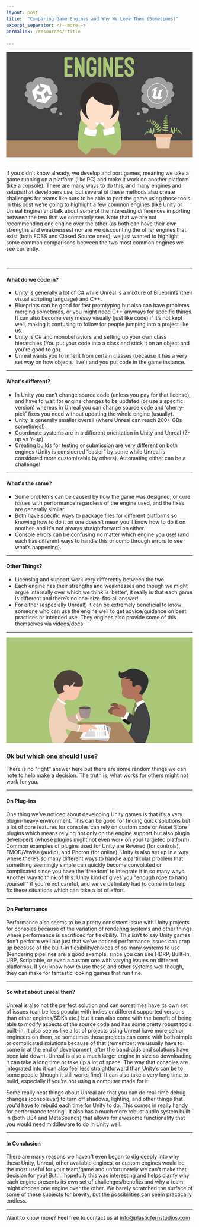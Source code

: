 ```yaml
---
layout: post
title:  "Comparing Game Engines and Why We Love Them (Sometimes)"
excerpt_separator: <!--more-->
permalink: /resources/:title

---
```

![Engines](/assets/img/engines.png)
<br />
<br />


If you didn’t know already, we develop and port games, meaning we take a game running on a platform (like PC) and make it work on another platform (like a console). There are many ways to do this, and many engines and setups that developers use, but several of these methods also create challenges for teams like ours to be able to port the game using those tools. In this post we’re going to highlight a few common engines (like Unity or Unreal Engine) and talk about some of the interesting differences in porting between the two that we commonly see. Note that we are not recommending one engine over the other (as both can have their own strengths and weaknesses) nor are we discounting the other engines that exist (both FOSS and Closed Source ones), we just wanted to highlight some common comparisons between the two most common engines we see currently.
<!--more-->
<br />

---

#### What do we code in?  

- Unity is generally a lot of C# while Unreal is a mixture of Blueprints (their visual scripting language) and C++.
- Blueprints can be good for fast prototyping but also can have problems merging sometimes, or you might need C++ anyways for specific things. It can also become very messy visually (just like code) if it’s not kept well, making it confusing to follow for people jumping into a project like us.
- Unity is C# and monobehaviors and setting up your own class hierarchies (You put your code into a class and stick it on an object and you're good to go).
- Unreal wants you to inherit from certain classes (because it has a very set way on how objects 'live') and you put code in the game instance.

---

#### What's different?

- In Unity you can’t change source code (unless you pay for that license), and have to wait for engine changes to be updated (or use a specific version) whereas in Unreal you can change source code and ‘cherry-pick’ fixes you need without updating the whole engine (usually).
- Unity is generally smaller overall (where Unreal can reach 200+ GBs sometimes!).
- Coordinate systems are in a different orientation in Unity and Unreal (Z-up vs Y-up).
- Creating builds for testing or submission are very different on both engines (Unity is considered “easier” by some while Unreal is considered more customizable by others). Automating either can be a challenge!

---

#### What's the same?

- Some problems can be caused by how the game was designed, or core issues with performance regardless of the engine used, and the fixes are generally similar.
- Both have specific ways to package files for different platforms so knowing how to do it on one doesn’t mean you’ll know how to do it on another, and it's not always straightforward on either.
- Console errors can be confusing no matter which engine you use! (and each has different ways to handle this or comb through errors to see what’s happening).

---

#### Other Things?

- Licensing and support work very differently between the two.
- Each engine has their strengths and weaknesses and though we might argue internally over which we think is ‘better’, it really is that each game is different and there’s no one-size-fits-all answer!
- For either (especially Unreal!) it can be extremely beneficial to know someone who can use the engine well to get advice/guidance on best practices or intended use. They engines also provide some of this themselves via videos/docs.

---

![Talking](/assets/img/talking.png)
<br />

### Ok but which one should I use?

There is no "right" answer here but there are some random things we can note to help make a decision. The truth is, what works for others might not work for you.
<br />

---

#### On Plug-ins

One thing we’ve noticed about developing Unity games is that it’s a very plugin-heavy environment. This can be good for finding quick solutions but a lot of core features for consoles can rely on custom code or Asset Store plugins which means relying not only on the engine support but also plugin developers (whose plugins might not even work on your targeted platform). Common examples of plugins used for Unity are Rewired (for controls), FMOD/Wwise (audio), and Photon (for online). Unity is also set up in a way where there’s so many different ways to handle a particular problem that something seemingly simple can quickly become convoluted or complicated since you have the ‘freedom’ to integrate it in so many ways. Another way to think of this: Unity kind of gives you "enough rope to hang yourself" if you're not careful, and we've definitely had to come in to help fix these situations which can take a lot of effort.
<br />

---

#### On Performance

Performance also seems to be a pretty consistent issue with Unity projects for consoles because of the variation of rendering systems and other things where performance is sacrificed for flexibility. This isn’t to say Unity games don’t perform well but just that we’ve noticed performance issues can crop up because of the built-in flexibility/choices of so many systems to use (Rendering pipelines are a good example, since you can use HDRP, Built-in, URP, Scriptable, or even a custom one with varying issues on different platforms). If you know how to use these and other systems well though, they can make for fantastic looking games that run fine.
<br />


---

#### So what about unreal then?

Unreal is also not the perfect solution and can sometimes have its own set of issues (can be less popular with indies or different supported versions than other engines/SDKs etc.) but it can also come with the benefit of being able to modify aspects of the source code and has some pretty robust tools built-in. It also seems like a lot of projects using Unreal have more senior engineers on them, so sometimes those projects can come with both simple or complicated solutions because of that (remember: we usually have to come in at the end of development, after the band-aids and solutions have been laid down). Unreal is also a much larger engine in size so downloading it can take a long time or take up a lot of space. The way that consoles are integrated into it can also feel less straightforward than Unity’s can be to some people (though it still works fine). It can also take a very long time to build, especially if you’re not using a computer made for it.

Some really neat things about Unreal are that you can do real-time debug changes (consolevar) to turn off shadows, lighting, and other things that you'd have to rebuild each time for Unity to do. This comes in really handy for performance testing!. It also has a much more robust audio system built-in (both UE4 and MetaSounds) that allows for awesome functionality that you would need middleware to do in Unity well.
<br />

---

#### In Conclusion

There are many reasons we haven't even began to dig deeply into why these Unity, Unreal, other available engines, or custom engines would be the most useful for your team/game and unfortunately we can't make that decision for you! But.... hopefully this was interesting and helps clarify why each engine presents its own set of challenges/benefits and why a team might choose one engine over the other. We barely scratched the surface of some of these subjects for brevity, but the possibilities can seem practically endless.

---

Want to know more? Feel free to contact us at [info@plasticfernstudios.com](mailto:info@plasticfernstudios.com)
